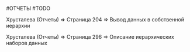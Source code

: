 #ОТЧЕТЫ #TODO 

Хрусталева (Отчеты) => Страница 204 => Вывод данных в собственной иерархии

Хрусталева (Отчеты) => Страница 296 => Описание иерархических наборов данных

